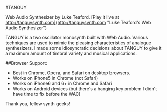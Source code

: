 #TANGUY

Web Audio Synthesizer by Luke Teaford. [Play it live at http://tanguysynth.com](http://tanguysynth.com "Luke Teaford's Web Audio Synthesizer")

TANGUY is a two oscillator monosynth built with Web Audio. Various techniques are used to mimic the pleasing characteristics of analogue synthesizers. I made some idiosyncratic decisions about TANGUY to give it a maximum amount of timbral variety and musical applications.

##Browser Support:
* Best in Chrome, Opera, and Safari on desktop browsers.
* Works on iPhone5 in Chrome (not Safari)
* Works on iPhone6 and 6+ in Chrome and Safari
* Works on Android devices (but there's a hanging key problem I didn't have time to fix before the WAC)

Thank you, fellow synth geeks!
